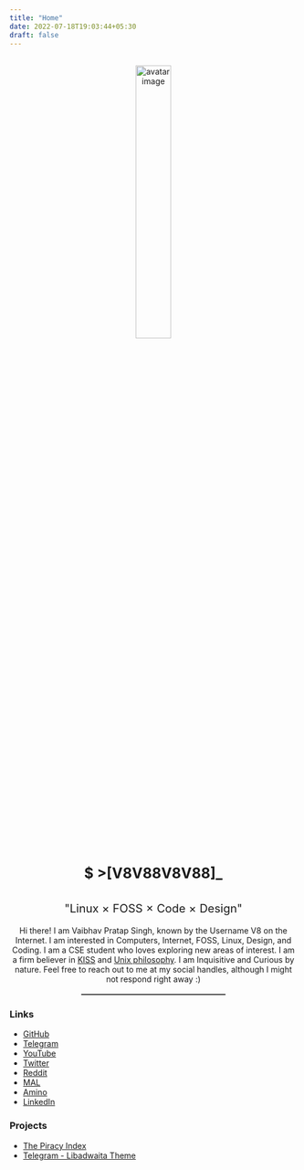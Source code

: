 ```yaml
---
title: "Home"
date: 2022-07-18T19:03:44+05:30
draft: false
---
```


<center><br>
<img src="/avatar.png" alt="avatar image" width="35%" style="border-radius: 5px;">
<h1 style="font-size:25px;">$ >[V8V88V8V88]_</h1>
<a style="font-size:20px; line-height:3;" >"Linux × FOSS × Code × Design"</a><br>
Hi there! I am Vaibhav Pratap Singh, known by the Username V8 on the Internet. I am interested in Computers, Internet, FOSS, Linux, Design, and Coding. I am a CSE student who loves exploring new areas of interest. I am a firm believer in <a href="http://principles-wiki.net/principles:keep_it_simple_stupid">KISS</a> and <a href="https://www.wikiwand.com/en/Unix_philosophy">Unix philosophy</a>. I am Inquisitive and Curious by nature. Feel free to reach out to me at my social handles, although I might not respond right away :)
</center><br>
<hr style="width:50%; margin: auto; border: 1px solid darkgrey; border-radius: 2px;">
<h3>Links</h3>
<ul>
<li>
    <td><a href="https://github.com/v8v88v8v88" target="_blank">GitHub</a></td>
</li>
<li>
    <td><a href="https://t.me/V8V88V8V88" target="_blank">Telegram</a></td>
</li>
<li>
    <td><a href="https://www.youtube.com/c/MagicalV8" target="_blank">YouTube</a></td>
</li>
<li>
    <td><a href="https://twitter.com/v8v88v8v88" target="_blank">Twitter</a></td>
</li>
<li>
    <td><a href="https://www.reddit.com/user/v8v88v8v88" target="_blank">Reddit</a></td>
</li>
<li>
    <td><a href="https://myanimelist.net/profile/V8V88V8V88" target="_blank">MAL</a></td>
</li>
<li>
    <td><a href="https://aminoapps.com/c/indianamino/page/user/v8v88v8v88-tm-doyouknowdawae/g0Rq_zpQixfQPYM802bYq08PMPQKZB2P3bxT3" target="_blank">Amino</a></td>
</li>
<li>
    <td><a href="https://www.linkedin.com/in/v8v88v8v88/" target="_blank">LinkedIn</a></td>
</li>
</ul>

<h3>Projects</h3>
<ul>
<li>
    <td><a href="http://piracyindex.c1.biz/" target="_blank">The Piracy Index</a></td>
</li>
<li>
    <td><a href="https://github.com/V8V88V8V88/telegram-gtk4-theme" target="_blank">Telegram - Libadwaita Theme</a></td>
</li>

</ul>
